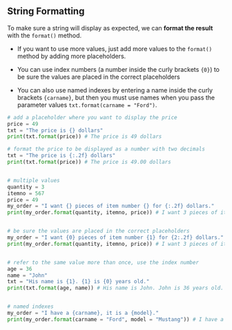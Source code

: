 ## String Formatting

To make sure a string will display as expected, we can **format the result** with the `format()` method.

- If you want to use more values, just add more values to the `format()` method by adding more placeholders.

- You can use index numbers (a number inside the curly brackets `{0}`) to be sure the values are placed in the correct placeholders


- You can also use named indexes by entering a name inside the curly brackets `{carname}`, but then you must use names when you pass the parameter values `txt.format(carname = "Ford")`.


```py
# add a placeholder where you want to display the price
price = 49
txt = "The price is {} dollars"
print(txt.format(price)) # The price is 49 dollars

# format the price to be displayed as a number with two decimals
txt = "The price is {:.2f} dollars"
print(txt.format(price)) # The price is 49.00 dollars


# multiple values
quantity = 3
itemno = 567
price = 49
my_order = "I want {} pieces of item number {} for {:.2f} dollars."
print(my_order.format(quantity, itemno, price)) # I want 3 pieces of item number 567 for 49.00 dollars.


# be sure the values are placed in the correct placeholders
my_order = "I want {0} pieces of item number {1} for {2:.2f} dollars."
print(my_order.format(quantity, itemno, price)) # I want 3 pieces of item number 567 for 49.00 dollars. 


# refer to the same value more than once, use the index number
age = 36
name = "John"
txt = "His name is {1}. {1} is {0} years old."
print(txt.format(age, name)) # His name is John. John is 36 years old. 


# named indexes
my_order = "I have a {carname}, it is a {model}."
print(my_order.format(carname = "Ford", model = "Mustang")) # I have a Ford, it is a Mustang.
```

